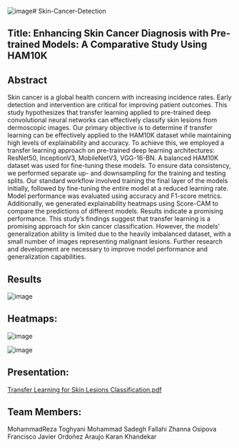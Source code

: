![image](https://github.com/user-attachments/assets/28db8896-dcb5-4640-9d6b-43c6deafe801)# Skin-Cancer-Detection

## Title: Enhancing Skin Cancer Diagnosis with Pre-trained Models: A Comparative Study Using HAM10K


## Abstract
Skin cancer is a global health concern with increasing incidence rates. Early detection and intervention are critical for improving patient outcomes. This study hypothesizes that transfer learning applied to pre-trained deep convolutional neural networks can effectively classify skin lesions from dermoscopic images. Our primary objective is to determine if transfer learning can be effectively applied to the HAM10K dataset while maintaining high levels of explainability and accuracy. To achieve this, we employed a transfer learning approach on pre-trained deep learning architectures: ResNet50, InceptionV3, MobileNetV3, VGG-16-BN. A balanced HAM10K dataset was used for fine-tuning these models. To ensure data consistency, we performed separate up- and downsampling for the training and testing splits. Our standard workflow involved training the final layer of the models initially, followed by fine-tuning the entire model at a reduced learning rate. Model performance was evaluated using accuracy and F1-score metrics. Additionally, we generated explainability heatmaps using Score-CAM to compare the predictions of different models. Results indicate a promising performance. This study’s findings suggest that transfer learning is a promising approach for skin cancer classification. However, the models' generalization ability is limited due to the heavily imbalanced dataset, with a small number of images representing malignant lesions. Further research and development are necessary to improve model performance and generalization capabilities.

## Results
![image](https://github.com/user-attachments/assets/062aa15e-68ff-4091-b877-40c6153ee938)

## Heatmaps:

![image](https://github.com/user-attachments/assets/ce55a757-0d7b-403a-b2db-aed49ba47b40)

![image](https://github.com/user-attachments/assets/adf33516-4bed-4dc0-bfa9-563295a09085)

## Presentation:

[Transfer Learning for Skin Lesions Classification.pdf](https://github.com/user-attachments/files/16470122/Transfer.Learning.for.Skin.Lesions.Classification.pdf)


## Team Members:
MohammadReza Toghyani
Mohammad Sadegh Fallahi
Zhanna Osipova
Francisco Javier Ordoñez Araujo
Karan Khandekar




